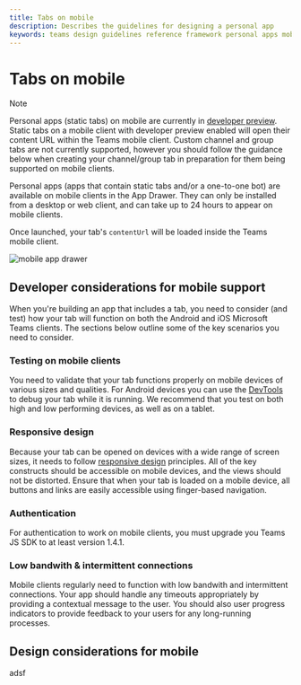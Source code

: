 ```yaml
---
title: Tabs on mobile
description: Describes the guidelines for designing a personal app
keywords: teams design guidelines reference framework personal apps mobile
---
```

# Tabs on mobile

> [!Note]
> Personal apps (static tabs) on mobile are currently in [developer preview](~/resources/dev-preview/developer-preview-intro.md). Static tabs on a mobile client with developer preview enabled will open their content URL within the Teams mobile client. Custom channel and group tabs are not currently supported, however you should follow the guidance below when creating your channel/group tab in preparation for them being supported on mobile clients.

Personal apps (apps that contain static tabs and/or a one-to-one bot) are available on mobile clients in the App Drawer. They can only be installed from a desktop or web client, and can take up to 24 hours to appear on mobile clients.

Once launched, your tab's `contentUrl` will be loaded inside the Teams mobile client.

![mobile app drawer](~/assets/images/app-drawer.png)

## Developer considerations for mobile support

When you're building an app that includes a tab, you need to consider (and test) how your tab will function on both the Android and iOS Microsoft Teams clients. The sections below outline some of the key scenarios you need to consider.

### Testing on mobile clients

You need to validate that your tab functions properly on mobile devices of various sizes and qualities. For Android devices you can use the [DevTools](~/resources/dev-preview/developer-preview-tools.md) to debug your tab while it is running. We recommend that you test on both high and low performing devices, as well as on a tablet.

### Responsive design

Because your tab can be opened on devices with a wide range of screen sizes, it needs to follow [responsive design](https://www.w3schools.com/html/html_responsive.asp) principles. All of the key constructs should be accessible on mobile devices, and the views should not be distorted. Ensure that when your tab is loaded on a mobile device, all buttons and links are easily accessible using finger-based navigation.

### Authentication

For authentication to work on mobile clients, you must upgrade you Teams JS SDK to at least version 1.4.1.

### Low bandwith & intermittent connections

Mobile clients regularly need to function with low bandwith and intermittent connections. Your app should handle any timeouts appropriately by providing a contextual message to the user. You should also user progress indicators to provide feedback to your users for any long-running processes.

## Design considerations for mobile

adsf